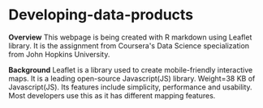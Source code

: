 # Developing-data-products

**Overview**
This webpage is being created with R  markdown using Leaflet library.
It is the assignment from Coursera's Data Science specialization from John Hopkins University.

**Background**
Leaflet is a library used to create mobile-friendly interactive maps. It is a leading open-source Javascript(JS) library.
Weight=38 KB of Javascript(JS).
Its features include simplicity, performance and usability.
Most developers use this as it has different mapping features.
